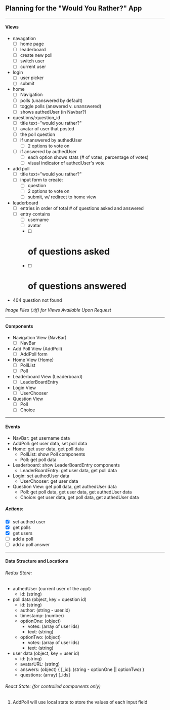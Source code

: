 ## Planning for the "Would You Rather?" App

---

#### Views

- navagation
  - [ ] home page
  - [ ] leaderboard
  - [ ] create new poll
  - [ ] switch user
  - [ ] current user
- login
  - [ ] user picker
  - [ ] submit
- home
  - [ ] Navigation
  - [ ] polls (unanswered by default)
  - [ ] toggle polls (answered v. unanswered)
  - [ ] shows authedUser (in Navbar?)
- questions/:question_id
  - [ ] title text="would you rather?"
  - [ ] avatar of user that posted
  - [ ] the poll question
  - [ ] if unanswered by authedUser
    - [ ] 2 options to vote on
  - [ ] if answered by authedUser
    - [ ] each option shows stats (# of votes, percentage of votes)
    - [ ] visual indicator of authedUser's vote
- add poll
  - [ ] title text="would you rather?"
  - [ ] input form to create:
    - [ ] question
    - [ ] 2 options to vote on
    - [ ] submit, w/ redirect to home view
- leaderboard
  - [ ] entries in order of total # of questions asked and answered
  - [ ] entry contains
    - [ ] username
    - [ ] avatar
    - [ ] # of questions asked
    - [ ] # of questions answered
- 404 question not found

_Image Files (.tif) for Views Available Upon Request_

---

#### Components

- Navigation View (NavBar)
  - [ ] NavBar
- Add Poll View (AddPoll)
  - [ ] AddPoll form
- Home View (Home)
  - [ ] PollList
  - [ ] Poll
- Leaderboard View (Leaderboard)
  - [ ] LeaderBoardEntry
- Login View
  - [ ] UserChooser
- Question View
  - [ ] Poll
  - [ ] Choice

---

#### Events

- NavBar: get username data
- AddPoll: get user data, set poll data
- Home: get user data, get poll data
  - PollList: show Poll components
  - Poll: get poll data
- Leaderboard: show LeaderBoardEntry components
  - LeaderBoardEntry: get user data, get poll data
- Login: set authedUser data
  - UserChooser: get user data
- Question View: get poll data, get authedUser data
  - Poll: get poll data, get user data, get authedUser data
  - Choice: get user data, get poll data, get authedUser data

##### Actions:

- [x] set authed user
- [x] get polls
- [x] get users
- [ ] add a poll
- [ ] add a poll answer

---

#### Data Structure and Locations

###### Redux Store:

- authedUser (current user of the appl)
  - id: (string)
- poll data (object, key = question id)
  - id: (string)
  - author: (string - user.id)
  - timestamp: (number)
  - optionOne: (object)
    - votes: (array of user ids)
    - text: (string)
  - optionTwo: (object)
    - votes: (array of user ids)
    - text: (string)
- user data (object, key = user id)
  - id: (string)
  - avatarURL: (string)
  - answers: (object) { [_id]: (string - optionOne || optionTwo) }
  - questions: (array) [_ids]

###### React State: (for controlled components only)

1. AddPoll will use local state to store the values of each input field
